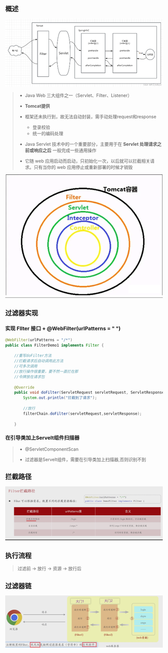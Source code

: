 

## 概述

![1726188374320](安全_请求拦截_过滤器Filter.assets/1726188374320.png)



> - Java Web 三大组件之一（Servlet、Filter、Listener）
>
> - **Tomcat提供**
>- 框架还未执行到，故无法自动封装，需手动处理request和response
>     - 登录校验
>     - 统一的编码处理
>   
>- Java Servlet 技术中的一个重要部分，主要用于在   **Servlet 处理请求之前或响应之后**    一般完成一些通用操作
> 
>
>   
>- 它随 web 应用启动而启动，只初始化一次，以后就可以拦截相关请求。只有当你的 web 应用停止或重新部署的时候才销毁

![1726210454061](安全_请求拦截_过滤器Filter.assets/1726210454061.png)



## 过滤器实现

### 实现 FIlter 接口 + @WebFilter(urlPatterns = " ")

```java
@WebFilter(urlPatterns = "/*")
public class FilterDemo1 implements Filter {

    //重写doFilter方法
    //拦截请求后自动调用此方法
    //可多次调用
    //放行操作很重要，要不然一直拦在那
    //令牌放在请求包
    
    @Override
    public void doFilter(ServletRequest servletRequest, ServletResponse servletResponse, FilterChain filterChain) throws IOException, ServletException {
        System.out.println("拦截到了请求");

        //放行
        filterChain.doFilter(servletRequest,servletResponse);
 
    }
```



### 在引导类加上Servelt组件扫描器

> - @ServletComponentScan
>
> - 过滤器是Servelt组件，需要在引导类加上扫描器,否则识别不到



## 拦截路径

![1726199007324](安全_请求拦截_过滤器Filter.assets/1726199007324.png)



## 执行流程

> 过滤前 -> 放行 -> 资源 -> 放行后



## 过滤器链

![1726199020336](安全_请求拦截_过滤器Filter.assets/1726199020336.png)